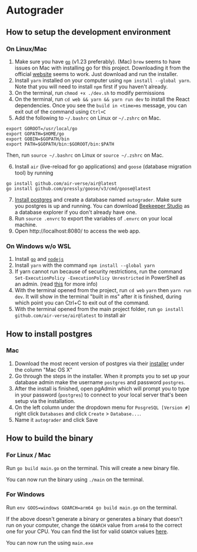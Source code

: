 # Autograder

## How to setup the development environment 

### On Linux/Mac

1. Make sure you have [`go`](https://go.dev/dl/) (v1.23 preferably). (Mac) `brew` seems to have issues on Mac with installing go for this project. Downloading it from the official [website](https://go.dev/dl/) seems to work. Just download and run the installer.
2. Install `yarn` installed on your computer using `npm install --global yarn`. Note that you will need to install `npm` first if you haven't already.
3. On the terminal, run `chmod +x ./dev.sh` to modify permissions
4. On the terminal, run `cd web && yarn && yarn run dev` to install the React dependencies. Once you see the `build in <time>ms` message, you can exit out of the command using `Ctrl+C`
5. Add the following to `~/.bashrc` on Linux or `~/.zshrc` on Mac.
```
export GOROOT=/usr/local/go
export GOPATH=$HOME/go
export GOBIN=$GOPATH/bin
export PATH=$GOPATH/bin:$GOROOT/bin:$PATH
```
Then, run `source ~/.bashrc` on Linux or `source ~/.zshrc` on Mac.

6. Install `air` (live-reload for go applications) and `goose` (database migration tool) by running
```
go install github.com/air-verse/air@latest
go install github.com/pressly/goose/v3/cmd/goose@latest
```
7. [Install postgres](#how-to-install-postgres) and create a database named `autograder`. Make sure you postgres is up and running. You can download [Beekeeper Studio](https://www.beekeeperstudio.io/get-community) as a database explorer if you don't already have one.
8. Run `source .envrc` to export the variables of `.envrc` on your local machine. 
9. Open http://localhost:8080/ to access the web app.

### On Windows w/o WSL

1. Install [`go`](https://go.dev/dl/) and [`nodejs`](https://nodejs.org/en)
2. Install `yarn` with the command `npm install --global yarn`
3. If yarn cannot run because of security restrictions, run the command `Set-ExecutionPolicy -ExecutionPolicy Unrestricted` in PowerShell as an admin. (read [this](https://learn.microsoft.com/en-us/powershell/module/microsoft.powershell.core/about/about_execution_policies?view=powershell-7.4) for more info)
4. With the terminal opened from the project, run `cd web` `yarn` then `yarn run dev`. It will show in the terminal "built in <x>ms" after it is finished, during which point you can Ctrl+C to exit out of the command.
5. With the terminal opened from the main project folder, run `go install github.com/air-verse/air@latest` to install air

## How to install postgres

### Mac
1. Download the most recent version of postgres via their [installer](https://www.enterprisedb.com/downloads/postgres-postgresql-downloads) under the column "Mac OS X"
2. Go through the steps in the installer. When it prompts you to set up your database admin make the username `postgres` and password `postgres`.
3. After the install is finished, open pgAdmin which will prompt you to type in your password (`postgres`) to connect to your local server that's been setup via the installation.
4. On the left column under the dropdown menu for `PosgreSQL [Version #]` right click `Databases` and click `Create` > `Database...`.
5. Name it `autograder` and click Save

## How to build the binary

### For Linux / Mac
Run `go build main.go` on the terminal. This will create a new binary file. 

You can now run the binary using `./main` on the terminal.

### For Windows
Run `env GOOS=windows GOARCH=arm64 go build main.go` on the terminal.

If the above doesn't generate a binary or generates a binary that doesn't run on your computer, change the `GOARCH` value from `arm64` to the correct one for your CPU. You can find the list for valid `GOARCH` values [here](https://gist.github.com/asukakenji/f15ba7e588ac42795f421b48b8aede63#goarch-values).

You can now run the using `main.exe`
